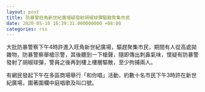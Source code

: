 ```yaml
---
layout: post
title: 防暴警旺角新世紀廣場疑發射胡椒球彈驅散聚集市民
date: 2020-05-10 16:39:31.000000000 +08:00
categories: rss
---
```


大批防暴警察下午4時許進入旺角新世紀廣場，驅趕聚集市民，期間有人從高處拋雜物，防暴警察舉槍示警，其後聽到一下槍聲，隨即傳出刺鼻氣味，懷疑有防暴警發射了胡椒球彈，警員之後再到樓上樓層驅散，至少拘捕兩人。

有網民發起下午在多區商場舉行「和你唱」活動，約數十名市民下午3時許在新世紀廣場，圍著圍欄中庭唱歌及叫口號。
